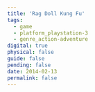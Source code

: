 ```yaml
---
title: 'Rag Doll Kung Fu'
tags:
  - game
  - platform_playstation-3
  - genre_action-adventure
digital: true
physical: false
guide: false
pending: false
date: 2014-02-13
permalink: false
---
```

